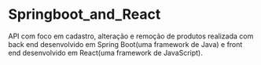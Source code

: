 # Springboot_and_React
API com foco em cadastro, alteração e remoção de produtos realizada com back end desenvolvido em Spring Boot(uma framework de Java) e front end desenvolvido em React(uma framework de JavaScript).
